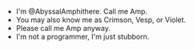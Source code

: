- I'm @AbyssalAmphithere. Call me Amp.
- You may also know me as Crimson, Vesp, or Violet.
- Please call me Amp anyway.
- I'm not a programmer, I'm just stubborn.

<!---
AbyssalAmphithere/AbyssalAmphithere is a ✨ special ✨ repository because its `README.md` (this file) appears on your GitHub profile.
You can click the Preview link to take a look at your changes.
--->
